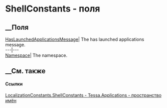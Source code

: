 # ShellConstants - поля
##  __Поля
[HasLaunchedApplicationsMessage](F_Tessa_Applications_LocalizationConstants_ShellConstants_HasLaunchedApplicationsMessage.htm)|
The has launched applications message.  
---|---  
[Namespace](F_Tessa_Applications_LocalizationConstants_ShellConstants_Namespace.htm)|
The namespace.  
## __См. также
#### Ссылки
[LocalizationConstants.ShellConstants -
](T_Tessa_Applications_LocalizationConstants_ShellConstants.htm)
[Tessa.Applications - пространство имён](N_Tessa_Applications.htm)
